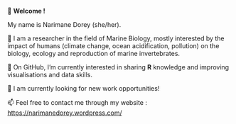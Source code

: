 👋 **Welcome !**

My name is Narimane Dorey (she/her).

🌊 I am a researcher in the field of Marine Biology, mostly interested by the impact of humans (climate change, ocean acidification, pollution) on the biology, ecology and reproduction of marine invertebrates.

🌱 On GitHub, I’m currently interested in sharing **R** knowledge and improving visualisations and data skills.

💼 I am currently looking for new work opportunities! 

📫 Feel free to contact me through my website : https://narimanedorey.wordpress.com/
